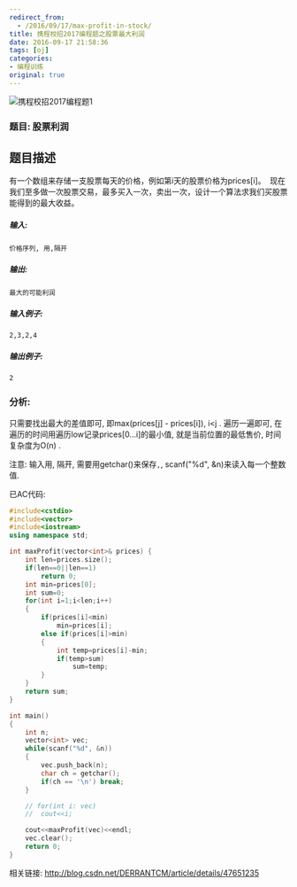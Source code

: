 ```yaml
---
redirect_from:
  - /2016/09/17/max-profit-in-stock/
title: 携程校招2017编程题之股票最大利润
date: 2016-09-17 21:58:36
tags: [oj] 
categories:
- 编程训练
original: true
---
```


 ![携程校招2017编程题1](http://yanglr.github.io/assets/images/2016/ctrip_ex1.png)  <!-- 本地: ![携程校招2017编程题1](../images/ctrip_ex1.png) -->

### 题目: 股票利润


## 题目描述

有一个数组来存储一支股票每天的价格，例如第i天的股票价格为prices[i]。 
现在我们至多做一次股票交易，最多买入一次，卖出一次，设计一个算法求我们买股票能得到的最大收益。

##### **输入:**

```
价格序列, 用,隔开
```

##### **输出:**

```
最大的可能利润
```

##### **输入例子:**

```
2,3,2,4
```

##### **输出例子:**

```
2
```



### 分析:

只需要找出最大的差值即可, 即max(prices[j] - prices[i]), i<j . 遍历一遍即可, 在遍历的时间用遍历low记录prices[0...i]的最小值, 就是当前位置的最低售价, 时间复杂度为O(n) .



注意: 输入用, 隔开, 需要用getchar()来保存`,`, scanf("%d", &n)来读入每一个整数值.



已AC代码:

```cpp
#include<cstdio>
#include<vector>
#include<iostream>
using namespace std;

int maxProfit(vector<int>& prices) {
    int len=prices.size();
    if(len==0||len==1)
        return 0;
    int min=prices[0];
    int sum=0;
    for(int i=1;i<len;i++)
    {
        if(prices[i]<min)
            min=prices[i];
        else if(prices[i]>min)
        {
            int temp=prices[i]-min;
            if(temp>sum)
                sum=temp;
        }
    }
    return sum;
}

int main()
{
	int n;
	vector<int> vec;
	while(scanf("%d", &n))
	{
		vec.push_back(n);
		char ch = getchar();
		if(ch == '\n') break;
	}

	// for(int i: vec)
	//	cout<<i;

	cout<<maxProfit(vec)<<endl;
	vec.clear();
	return 0;
}
```



相关链接: http://blog.csdn.net/DERRANTCM/article/details/47651235


